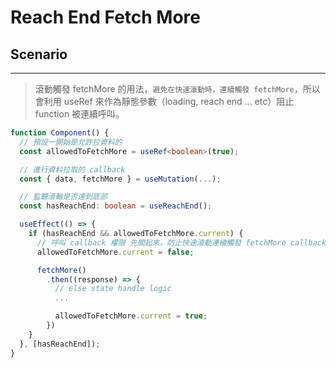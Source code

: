 # Reach End Fetch More


## Scenario
---
> 滾動觸發 fetchMore 的用法，```避免在快速滾動時，連續觸發 fetchMore```，所以會利用 useRef 來作為靜態參數（loading, reach end ... etc）阻止 function 被連續呼叫。


```typescript
function Component() {
  // 預設一開始是允許拉資料的
  const allowedToFetchMore = useRef<boolean>(true);

  // 進行資料拉取的 callback
  const { data, fetchMore } = useMutation(...);

  // 監聽滾軸是否達到底部
  const hasReachEnd: boolean = useReachEnd();

  useEffect(() => {
    if (hasReachEnd && allowedToFetchMore.current) {
      // 呼叫 callback 權限 先關起來，防止快速滾動連續觸發 fetchMore callback後，再執行拉取。
      allowedToFetchMore.current = false;

      fetchMore()
        .then((response) => {
          // else state handle logic
          ...

          allowedToFetchMore.current = true;
        })
    }
  }, [hasReachEnd]);
}
```
